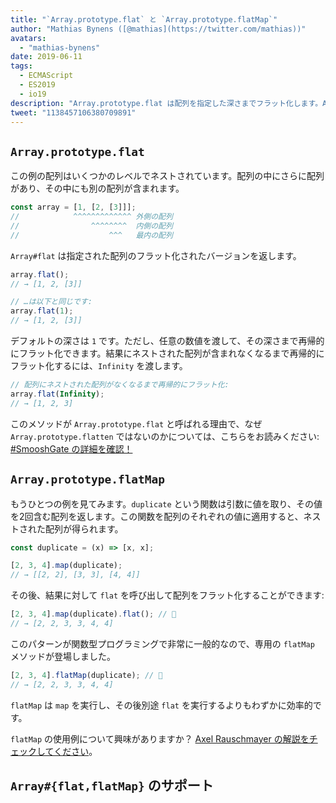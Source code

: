 ```yaml
---
title: "`Array.prototype.flat` と `Array.prototype.flatMap`"
author: "Mathias Bynens ([@mathias](https://twitter.com/mathias))"
avatars:
  - "mathias-bynens"
date: 2019-06-11
tags:
  - ECMAScript
  - ES2019
  - io19
description: "Array.prototype.flat は配列を指定した深さまでフラット化します。Array.prototype.flatMap は map を実行し、その後 flat を実行するのと同等です。"
tweet: "1138457106380709891"
---
```

## `Array.prototype.flat`

この例の配列はいくつかのレベルでネストされています。配列の中にさらに配列があり、その中にも別の配列が含まれます。

```js
const array = [1, [2, [3]]];
//            ^^^^^^^^^^^^^ 外側の配列
//                ^^^^^^^^  内側の配列
//                    ^^^   最内の配列
```

`Array#flat` は指定された配列のフラット化されたバージョンを返します。

```js
array.flat();
// → [1, 2, [3]]

// …は以下と同じです:
array.flat(1);
// → [1, 2, [3]]
```

デフォルトの深さは `1` です。ただし、任意の数値を渡して、その深さまで再帰的にフラット化できます。結果にネストされた配列が含まれなくなるまで再帰的にフラット化するには、`Infinity` を渡します。

```js
// 配列にネストされた配列がなくなるまで再帰的にフラット化:
array.flat(Infinity);
// → [1, 2, 3]
```

このメソッドが `Array.prototype.flat` と呼ばれる理由で、なぜ `Array.prototype.flatten` ではないのかについては、こちらをお読みください: [#SmooshGate の詳細を確認！](https://developers.google.com/web/updates/2018/03/smooshgate)

## `Array.prototype.flatMap`

もうひとつの例を見てみます。`duplicate` という関数は引数に値を取り、その値を2回含む配列を返します。この関数を配列のそれぞれの値に適用すると、ネストされた配列が得られます。

```js
const duplicate = (x) => [x, x];

[2, 3, 4].map(duplicate);
// → [[2, 2], [3, 3], [4, 4]]
```

その後、結果に対して `flat` を呼び出して配列をフラット化することができます:

```js
[2, 3, 4].map(duplicate).flat(); // 🐌
// → [2, 2, 3, 3, 4, 4]
```

このパターンが関数型プログラミングで非常に一般的なので、専用の `flatMap` メソッドが登場しました。

```js
[2, 3, 4].flatMap(duplicate); // 🚀
// → [2, 2, 3, 3, 4, 4]
```

`flatMap` は `map` を実行し、その後別途 `flat` を実行するよりもわずかに効率的です。

`flatMap` の使用例について興味がありますか？ [Axel Rauschmayer の解説をチェックしてください](https://exploringjs.com/impatient-js/ch_arrays.html#flatmap-mapping-to-zero-or-more-values)。

## `Array#{flat,flatMap}` のサポート

<feature-support chrome="69 /blog/v8-release-69#javascript-language-features"
                 firefox="62"
                 safari="12"
                 nodejs="11"
                 babel="yes https://github.com/zloirock/core-js#ecmascript-array"></feature-support>
